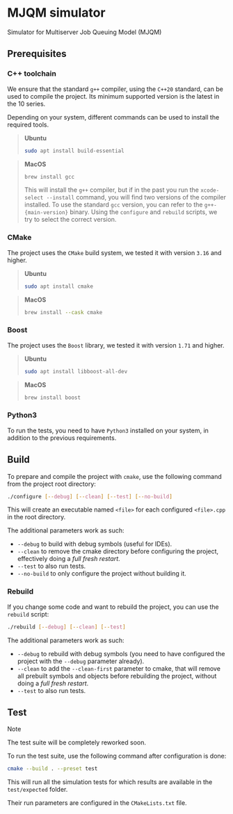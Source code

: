 # MJQM simulator

Simulator for Multiserver Job Queuing Model (MJQM)

## Prerequisites

### C++ toolchain

We ensure that the standard `g++` compiler, using the `C++20` standard, can be used to compile the project. Its minimum supported version is the latest in the 10 series.

Depending on your system, different commands can be used to install the required tools.

> **Ubuntu**
>
> ```sh
> sudo apt install build-essential
> ```

> **MacOS**
>
> ```sh
> brew install gcc
> ```
>
> This will install the `g++` compiler, but if in the past you run the `xcode-select --install` command, you will find two versions of the compiler installed.
> To use the standard `gcc` version, you can refer to the `g++-{main-version}` binary.
> Using the `configure` and `rebuild` scripts, we try to select the correct version.

### CMake

The project uses the `CMake` build system, we tested it with version `3.16` and higher.

> **Ubuntu**
>
> ```sh
> sudo apt install cmake
> ```

> **MacOS**
>
> ```sh
> brew install --cask cmake
> ```

### Boost

The project uses the `Boost` library, we tested it with version `1.71` and higher.

> **Ubuntu**
>
> ```sh
> sudo apt install libboost-all-dev
> ```

> **MacOS**
>
> ```sh
> brew install boost
> ```

### Python3

To run the tests, you need to have `Python3` installed on your system, in addition to the previous requirements.

## Build

To prepare and compile the project with `cmake`, use the following command from the project root directory:

```sh
./configure [--debug] [--clean] [--test] [--no-build]
```

This will create an executable named `<file>` for each configured `<file>.cpp` in the root directory.

The additional parameters work as such:

- `--debug` to build with debug symbols (useful for IDEs).
- `--clean` to remove the cmake directory before configuring the project, effectively doing a _full fresh restart_.
- `--test` to also run tests.
- `--no-build` to only configure the project without building it.

### Rebuild

If you change some code and want to rebuild the project, you can use the `rebuild` script:

```sh
./rebuild [--debug] [--clean] [--test]
```

The additional parameters work as such:

- `--debug` to rebuild with debug symbols (you need to have configured the project with the `--debug` parameter already).
- `--clean` to add the `--clean-first` parameter to cmake, that will remove all prebuilt symbols and objects before rebuilding the project, without doing a _full fresh restart_.
- `--test` to also run tests.

## Test

> [!Note]
> The test suite will be completely reworked soon.

To run the test suite, use the following command after configuration is done:

```sh
cmake --build . --preset test
```

This will run all the simulation tests for which results are available in the `test/expected` folder.

Their run parameters are configured in the `CMakeLists.txt` file.
